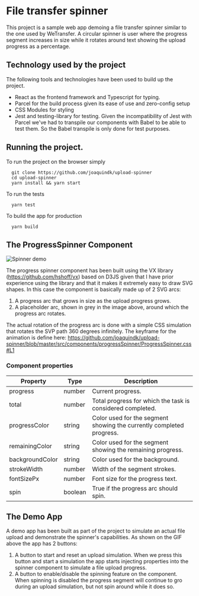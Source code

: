 # File transfer spinner

This project is a sample web app demoing a file transfer spinner similar to the one used by WeTransfer. A circular spinner is user where the progress segment increases in size while it rotates around text showing the upload progress as a percentage.

## Technology used by the project

The following tools and technologies have been used to build up the project.

* React as the frontend framework and Typescript for typing.
* Parcel for the build process given its ease of use and zero-config setup
* CSS Modules for styling
* Jest and testing-library for testing. Given the incompatibility of Jest with Parcel we've had to transpile our components with Babel to be able to test them. So the Babel transpile is only done for test purposes.

## Running the project.

To run the project on the browser simply

```
  git clone https://github.com/joaquindk/upload-spinner
  cd upload-spinner
  yarn install && yarn start
```

To run the tests

```
  yarn test
```

To build the app for production

```
  yarn build
```



## The ProgressSpinner Component

![Spinner demo](doc/spinner-demo.gif)

The progress spinner component has been built using the VX library (https://github.com/hshoff/vx) based on D3JS given that I have prior experience using the library and that it makes it extremely easy to draw SVG shapes. In this case the component is basically made up of 2 SVG arcs:

1. A progress arc that grows in size as the upload progress grows.
2. A placeholder arc, shown in grey in the image above, around which the progress arc rotates.

The actual rotation of the progress arc is done with a simple CSS simulation that rotates the SVP path 360 degrees infinitely. The keyframe for the animation is define here: https://github.com/joaquindk/upload-spinner/blob/master/src/components/progressSpinner/ProgressSpinner.css#L1


### Component properties

| Property        | Type        | Description|
| --------------- | ----------- | --------|
| progress        | number      | Current progress.|
| total           | number      | Total progress for which the task is considered completed.|
| progressColor   | string      | Color used for the segment showing the currently completed progress.|
| remainingColor  | string      | Color used for the segment showing the remaining progress.|
| backgroundColor | string      | Color used for the background.|
| strokeWidth     | number      | Width of the segment strokes.|
| fontSizePx      | number      | Font size for the progress text.|
| spin            | boolean     | True if the progress arc should spin.|


## The Demo App

A demo app has been built as part of the project to simulate an actual file upload and demonstrate the spinner's capabilities. As shown on the GIF above the app has 2 buttons:

1. A button to start and reset an upload simulation. When we press this button and start a simulation the app starts injecting properties into the spinner component to simulate a file upload progress.
2. A button to enable/disable the spinning feature on the component. When spinning is disabled the progress segment will continue to gro during an upload simulation, but not spin around while it does so.

